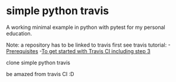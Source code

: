 # simple python travis
A working minimal example in python with pytest for my personal education.

Note: a repository has to be linked to travis first see travis tutorial: 
-[Prerequisites](https://docs.travis-ci.com/user/tutorial/#prerequisites)
-[To get started with Travis CI including step 3](https://docs.travis-ci.com/user/tutorial/#to-get-started-with-travis-ci)


clone simple python travis

be amazed from travis CI :D
